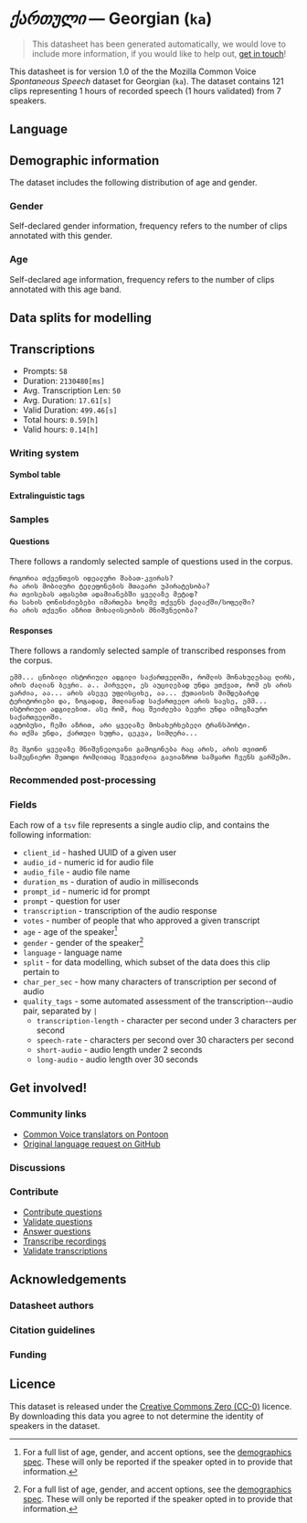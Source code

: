 # *ქართული* &mdash; Georgian (`ka`)
> This datasheet has been generated automatically, we would love to include more information, if you would like to help out, [get in touch](https://github.com/common-voice/common-voice/blob/main/docs/COMMUNITIES.md)!

This datasheet is for version 1.0 of the the Mozilla Common Voice *Spontaneous Speech* dataset 
for Georgian (`ka`). The dataset contains 121 clips representing 1 hours of recorded
speech (1 hours validated) from 7 speakers.

## Language
<!-- {{LANGUAGE_DESCRIPTION}} -->
<!-- Provide a brief (1-2 paragraph) description of your language -->

## Demographic information
The dataset includes the following distribution of age and gender.
<!-- You can get a lot of the information in this section from https://analyzer.cv-toolbox.web.tr/browse -->

### Gender
Self-declared gender information, frequency refers to the number of clips annotated with this gender.
<!-- {{GENDER_TABLE}} -->
<!-- @ AUTOMATICALLY GENERATED @ -->
<!-- | Gender | Frequency |
|--------|-----------|
| male, masculine | ? |
| undeclared | ? |
| female, feminine | ? | -->

### Age
Self-declared age information, frequency refers to the number of clips annotated with this age band.
<!-- {{AGE_TABLE}} -->
<!-- @ AUTOMATICALLY GENERATED @ -->
<!-- | Age band | Frequency |
|----------|-----------|
| teens | ? |
| twenties | ? |
| thirties | ? |
| fourties | ? |
| fifties | ? |
   ...if other age ranges are present in your data, add rows... -->

## Data splits for modelling

## Transcriptions
* Prompts: `58`
* Duration: `2130480[ms]`
* Avg. Transcription Len: `50`
* Avg. Duration: `17.61[s]`
* Valid Duration: `499.46[s]`
* Total hours: `0.59[h]`
* Valid hours: `0.14[h]`
<!-- {{TRANSCRIPTIONS_DESCRIPTION}} -->
<!-- A description of the transcription system used -->

### Writing system
<!-- {{WRITING_SYSTEM_DESCRIPTION}} -->
<!-- @ OPTIONAL @ -->
<!-- A description of the writing system (or writing systems) used in the text corpus -->

#### Symbol table
<!-- {{ALPHABET_TABLE}} -->
<!-- @ OPTIONAL @ -->
<!-- If the writing system is alphabetic, you can include the valid alphabet here -->

#### Extralinguistic tags

### Samples

#### Questions
There follows a randomly selected sample of questions used in the corpus.

```
როგორია თქვენთვის იდეალური შაბათ-კვირას?
რა არის მობილური ტელეფონების მთავარი უპირატესობა?
რა თვისებას აფასებთ ადამიანებში ყველაზე მეტად?
რა სახის ღონისძიებები იმართება ხოლმე თქვენს ქალაქში/სოფელში?
რა არის თქვენი აზრით მოხალისეობის მნიშვნელობა?
```
<!-- {{QUESTIONS_SAMPLE}} -->

#### Responses
There follows a randomly selected sample of transcribed responses from the corpus.

```
ემმ... ცნობილი ისტორიული ადგილი საქართველოში, რომლის მონახულებაც ღირს, არის ძალიან ბევრი. ა.. პირველი, ეს აუცილებად უნდა ვთქვათ, რომ ეს არის ვარძია, აა... არის ასევე უფლისციხე, აა... ქუთაისის მიმდებარედ ტერიტორიები და, ზოგადად, მთლიანად საქართველო არის სავსე, ემმ... ისტორიული ადგილებით. ასე რომ, რაც შეიძლება ბევრი უნდა იმოგზაურო საქართველოში.
ავტობუსი, ჩემი აზრით, არი ყველაზე მოსახერხებელი ტრანსპორტი.
რა თქმა უნდა, ქართული სუფრა, ცეკვა, სიმღერა...

მე მგონი ყველაზე მნიშვნელოვანი გამოგონება რაც არის, არის თვითონ სამეცნიერო მეთოდი რომლითაც შეგვიძლია გავიაზროთ სამყარო ჩვენს გარშემო.
```
<!-- {{TRANSCRIPTIONS_SAMPLE}} -->

### Recommended post-processing
<!-- {{RECOMMENDED_POSTPROCESSING_DESCRIPTION}} -->
<!-- @ OPTIONAL @ -->
<!-- What should people do before they use the data, for example Unicode normalisation or normalisation of extralinguistic tags -->

### Fields
Each row of a `tsv` file represents a single audio clip, and contains the following information:

* `client_id` - hashed UUID of a given user
* `audio_id` - numeric id for audio file
* `audio_file` - audio file name
* `duration_ms` - duration of audio in milliseconds
* `prompt_id` - numeric id for prompt
* `prompt` - question for user
* `transcription` - transcription of the audio response
* `votes` - number of people that who approved a given transcript
* `age` - age of the speaker[^1]
* `gender` - gender of the speaker[^1]
* `language` - language name
* `split` - for data modelling, which subset of the data does this clip pertain to
* `char_per_sec` - how many characters of transcription per second of audio
* `quality_tags` - some automated assessment of the transcription--audio pair, separated by `|`
   *  `transcription-length` - character per second under 3 characters per second
   * `speech-rate` - characters per second over 30 characters per second
   * `short-audio` - audio length under 2 seconds
   * `long-audio` - audio length over 30 seconds

#### 
[^1]: For a full list of age, gender, and accent options, see the
[demographics
spec](https://github.com/common-voice/common-voice/blob/main/web/src/stores/demographics.ts). These
will only be reported if the speaker opted in to provide that
information.

## Get involved!

### Community links
* [Common Voice translators on Pontoon](https://pontoon.mozilla.org/ka/common-voice/contributors/)
* [Original language request on GitHub](https://github.com/common-voice/common-voice/issues/4900)
<!-- {{COMMUNITY_LINKS_LIST}} -->
<!-- @ OPTIONAL @ -->
<!-- Links to community chats / fora -->

### Discussions
<!-- {{DISCUSSION_LINKS_LIST}} -->
<!-- @ OPTIONAL @ -->
<!-- Any links to discussions, for example on Discourse or other fora or blogs can be included here -->

### Contribute
* [Contribute questions](https://commonvoice.mozilla.org/spontaneous-speech/beta/question)
* [Validate questions](https://commonvoice.mozilla.org/spontaneous-speech/beta/validate)
* [Answer questions](https://commonvoice.mozilla.org/spontaneous-speech/beta/prompts)
* [Transcribe recordings](https://commonvoice.mozilla.org/spontaneous-speech/beta/transcribe)
* [Validate transcriptions](https://commonvoice.mozilla.org/spontaneous-speech/beta/check-transcript)
<!-- {{CONTRIBUTE_LINKS_LIST}} -->
<!-- Here you can include links for how to contribute to the dataset -->

## Acknowledgements

### Datasheet authors
<!-- {{DATASHEET_AUTHORS_LIST}} -->
<!-- A list in the format of: Your Name <email@email.com> -->

### Citation guidelines
<!-- {{CITATION_DESCRIPTION}} -->
<!-- @ OPTIONAL @ -->
<!-- If you published a paper and would like people to cite it, you can include the BiBTeX here -->

### Funding
<!-- {{FUNDING_DESCRIPTION}} -->
<!-- @ OPTIONAL @ -->
<!-- If you received any funding, you can include the acknowledgement here -->

## Licence
This dataset is released under the [Creative Commons Zero (CC-0)](https://creativecommons.org/public-domain/cc0/) licence. By downloading this data
you agree to not determine the identity of speakers in the dataset.